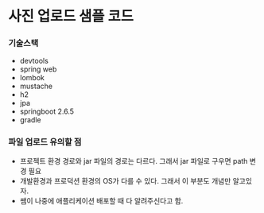 # 사진 업로드 샘플 코드

### 기술스택
- devtools
- spring web
- lombok
- mustache
- h2
- jpa
- springboot 2.6.5
- gradle

### 파일 업로드 유의할 점
- 프로젝트 환경 경로와 jar 파일의 경로는 다르다. 그래서 jar 파일로 구우면 path 변경 필요
- 개발환경과 프로덕션 환경의 OS가 다를 수 있다. 그래서 이 부분도 개념만 알고있자.
- 쌤이 나중에 애플리케이션 배포할 때 다 알려주신다고 함.